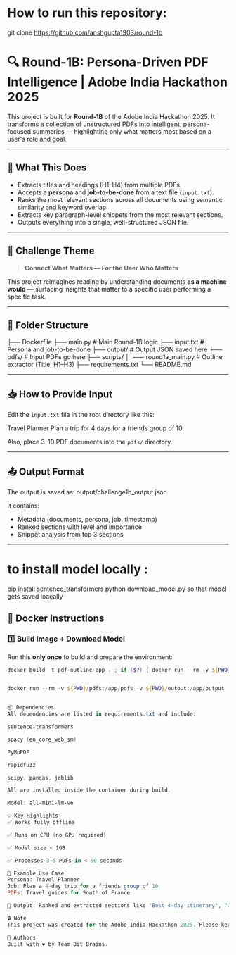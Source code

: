 # How to run this repository:
git clone https://github.com/anshgupta1903/round-1b


# 🔍 Round-1B: Persona-Driven PDF Intelligence | Adobe India Hackathon 2025

This project is built for **Round-1B** of the Adobe India Hackathon 2025. It transforms a collection of unstructured PDFs into intelligent, persona-focused summaries — highlighting only what matters most based on a user's role and goal.

---

## 🚀 What This Does

- Extracts titles and headings (H1–H4) from multiple PDFs.
- Accepts a **persona** and **job-to-be-done** from a text file (`input.txt`).
- Ranks the most relevant sections across all documents using semantic similarity and keyword overlap.
- Extracts key paragraph-level snippets from the most relevant sections.
- Outputs everything into a single, well-structured JSON file.

---

## 🧠 Challenge Theme

> **Connect What Matters — For the User Who Matters**

This project reimagines reading by understanding documents **as a machine would** — surfacing insights that matter to a specific user performing a specific task.

---

## 📁 Folder Structure

├── Dockerfile
├── main.py # Main Round-1B logic
├── input.txt # Persona and job-to-be-done
├── output/ # Output JSON saved here
├── pdfs/ # Input PDFs go here
├── scripts/
│ └── round1a_main.py # Outline extractor (Title, H1–H3)
├── requirements.txt
└── README.md



---

## 📥 How to Provide Input

Edit the `input.txt` file in the root directory like this:

Travel Planner
Plan a trip for 4 days for a friends group of 10.




Also, place 3–10 PDF documents into the `pdfs/` directory.

---

## 📤 Output Format

The output is saved as:
output/challenge1b_output.json

It contains:
- Metadata (documents, persona, job, timestamp)
- Ranked sections with level and importance
- Snippet analysis from top 3 sections

---

# to install model locally :
pip install sentence_transformers
python download_model.py
so that model gets saved loacally

## 🐳 Docker Instructions

### 1️⃣ Build Image + Download Model

Run this **only once** to build and prepare the environment:

```powershell
docker build -t pdf-outline-app . ; if ($?) { docker run --rm -v ${PWD}/pdfs:/app/pdfs -v ${PWD}/output:/app/output pdf-outline-app }


docker run --rm -v ${PWD}/pdfs:/app/pdfs -v ${PWD}/output:/app/output -v ${PWD}/input.txt:/app/input.txt pdf-outline-app


📦 Dependencies
All dependencies are listed in requirements.txt and include:

sentence-transformers

spacy (en_core_web_sm)

PyMuPDF

rapidfuzz

scipy, pandas, joblib

All are installed inside the container during build.

Model: all-mini-lm-v6

💡 Key Highlights
✅ Works fully offline

✅ Runs on CPU (no GPU required)

✅ Model size < 1GB

✅ Processes 3–5 PDFs in < 60 seconds

🎯 Example Use Case
Persona: Travel Planner
Job: Plan a 4-day trip for a friends group of 10
PDFs: Travel guides for South of France

🔎 Output: Ranked and extracted sections like "Best 4-day itinerary", "Group travel tips", and "Top attractions" — all neatly packaged into a JSON.

🔒 Note
This project was created for the Adobe India Hackathon 2025. Please keep the repository private until the organizers request a public release.

🤝 Authors
Built with ❤️ by Team Bit Brains.